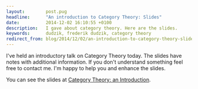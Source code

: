 ```yaml
---
layout:        post.pug
headline:      "An introduction to Category Theory: Slides"
date:          2014-12-02 16:10:55 +0100
description:   I gave about category theory. Here are the slides.
keywords:      dudzik, frederik dudzik, category theory
redirect_from: blog/2014/12/02/an-introduction-to-category-theory-slides/index.html
---
```



I've held an introductory talk on Category Theory today.
The slides have notes with additional information.
If you don't understand something feel free to contact me. 
I'm happy to help you and enhance the slides.

You can see the slides at [Category Theory: an Introduction](https://docs.google.com/presentation/d/190vmtEuM6yuc6sMZAzdt_M5d-LDcsd_ChiZBndLk-vM).


